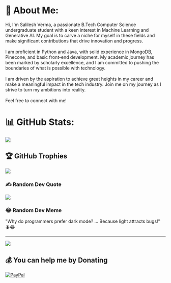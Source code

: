 # 💫 About Me:
Hi, I'm Salilesh Verma, a passionate B.Tech Computer Science undergraduate student with a keen interest in Machine Learning and Generative AI. My goal is to carve a niche for myself in these fields and make significant contributions that drive innovation and progress.<br><br>I am proficient in Python and Java, with solid experience in MongoDB, Pinecone, and basic front-end development. My academic journey has been marked by scholarly excellence, and I am committed to pushing the boundaries of what is possible with technology.<br><br>I am driven by the aspiration to achieve great heights in my career and make a meaningful impact in the tech industry. Join me on my journey as I strive to turn my ambitions into reality.<br><br>Feel free to connect with me!




# 📊 GitHub Stats:
![](https://github-readme-stats.vercel.app/api/top-langs/?username=salileshverma&theme=cobalt&hide_border=true&include_all_commits=false&count_private=false&layout=compact)

## 🏆 GitHub Trophies
![](https://github-profile-trophy.vercel.app/?username=salileshverma&theme=dark&no-frame=true&no-bg=false&margin-w=4)

### ✍️ Random Dev Quote
![](https://quotes-github-readme.vercel.app/api?type=horizontal&theme=radical)

### 😂 Random Dev Meme
"Why do programmers prefer dark mode?
... Because light attracts bugs!" 🪲😂

---
[![](https://visitcount.itsvg.in/api?id=salileshverma&icon=1&color=0)](https://visitcount.itsvg.in)

  ## 💰 You can help me by Donating
  [![PayPal](https://img.shields.io/badge/PayPal-00457C?style=for-the-badge&logo=paypal&logoColor=white)](https://paypal.me/@salileshverma) 

  
<!-- Proudly created with GPRM ( https://gprm.itsvg.in ) -->
